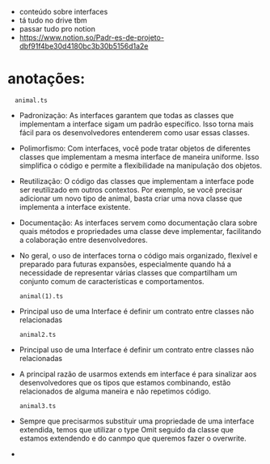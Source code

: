 - conteúdo sobre interfaces
- tá tudo no drive tbm
- passar tudo pro notion
- https://www.notion.so/Padr-es-de-projeto-dbf91f4be30d4180bc3b30b5156d1a2e



# anotações:
      animal.ts
  - Padronização: As interfaces garantem que todas as classes que implementam a interface sigam um padrão específico.
  Isso torna mais fácil para os desenvolvedores entenderem como usar essas classes.

  - Polimorfismo: Com interfaces, você pode tratar objetos de diferentes classes que implementam a mesma interface de maneira uniforme.
  Isso simplifica o código e permite a flexibilidade na manipulação dos objetos.

  - Reutilização: O código das classes que implementam a interface pode ser reutilizado em outros contextos.
  Por exemplo, se você precisar adicionar um novo tipo de animal, basta criar uma nova classe que implementa a interface existente.

  - Documentação: As interfaces servem como documentação clara sobre quais métodos e propriedades uma classe deve implementar, facilitando a colaboração entre desenvolvedores.

  - No geral, o uso de interfaces torna o código mais organizado, flexível e preparado para futuras expansões, especialmente quando há a necessidade
  de representar várias classes que compartilham um conjunto comum de características e comportamentos.


        animal(1).ts
  - Principal uso de uma Interface é definir um contrato entre classes não relacionadas


        animal2.ts
  - Principal uso de uma Interface é definir um contrato entre classes não relacionadas
  - A principal razão de usarmos extends em interface é para sinalizar aos desenvolvedores que os tipos que estamos combinando, estão relacionados de alguma maneira e não repetimos código.


        animal3.ts
  - Sempre que precisarmos substituir uma propriedade de uma interface extendida, temos que utilizar o type Omit seguido da classe que estamos extendendo e do canmpo que queremos fazer o overwrite.
  - 









